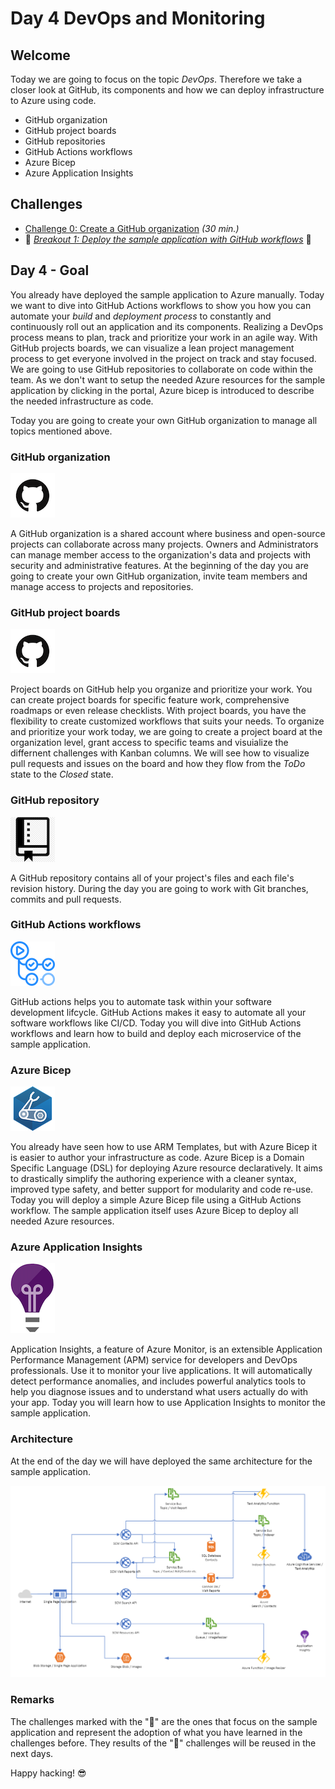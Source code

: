 # Day 4 DevOps and Monitoring

## Welcome

Today we are going to focus on the topic _DevOps_. Therefore we take a closer look at GitHub, its components and how we can deploy infrastructure to Azure using code. 

- GitHub organization
- GitHub project boards
- GitHub repositories
- GitHub Actions workflows
- Azure Bicep
- Azure Application Insights

## Challenges

- [Challenge 0: Create a GitHub organization](challenges/00-challenge-org.md) _(30 min.)_
- 💎 _[Breakout 1: Deploy the sample application with GitHub workflows](challenges/challenge-bo-1.md)_ 💎

## Day 4 - Goal

You already have deployed the sample application to Azure manually. Today we want to dive into GitHub Actions workflows to show you how you can
automate your _build_ and _deployment process_ to constantly and continuously roll out an application and its components. Realizing a DevOps process means to plan, track and prioritize your work in an agile way. With GitHub projects boards, we can visualize a lean project management process to get everyone involved in the project on track and stay focused. We are going to use GitHub repositories to collaborate on code within the team. As we don't want to setup the needed Azure resources for the sample application by clicking in the portal, Azure bicep is introduced to describe the needed infrastructure as code. 

Today you are going to create your own GitHub organization to manage all topics mentioned above.

### GitHub organization

![GitHub Logo](./images/github-logo.png)

A GitHub organization is a shared account where business and open-source projects can collaborate across many projects. Owners and Administrators can manage member access to the organization's data and projects with security and administrative features. At the beginning of the day you are going to create your own GitHub organization, invite team members and manage access to projects and repositories.

### GitHub project boards

![GitHub Logo](./images/github-logo.png)

Project boards on GitHub help you organize and prioritize your work. You can create project boards for specific feature work, comprehensive roadmaps or even release checklists. With project boards, you have the flexibility to create customized workflows that suits your needs. To organize and prioritize your work today, we are going to create a project board at the organization level, grant access to specific teams and visuialize the differnent challenges with Kanban columns. We will see how to visualize pull requests and issues on the board and how they flow from the _ToDo_ state to the _Closed_ state.

### GitHub repository

![GitHub repository](./images/github-repository.png)

A GitHub repository contains all of your project's files and each file's revision history. During the day you are going to work with Git branches, commits and pull requests.

### GitHub Actions workflows

![GitHub Actions](./images/github-actions.png)

GitHub actions helps you to automate task within your software development lifcycle. GitHub Actions makes it easy to automate all your software workflows like CI/CD.
Today you will dive into GitHub Actions workflows and learn how to build and deploy each microservice of the sample application. 
 
### Azure Bicep

![Azure Bicep](./images/azure-bicep.png)

You already have seen how to use ARM Templates, but with Azure Bicep it is easier to author your infrastructure as code. 
Azure Bicep is a Domain Specific Language (DSL) for deploying Azure resource declaratively. It aims to drastically simplify the authoring experience with a cleaner syntax, improved type safety, and better support for modularity and code re-use. Today you will deploy a simple Azure Bicep file using a GitHub Actions workflow. 
The sample application itself uses Azure Bicep to deploy all needed Azure resources.

### Azure Application Insights

![Application Insights](./images/application-insights.png)

Application Insights, a feature of Azure Monitor, is an extensible Application Performance Management (APM) service for developers and DevOps professionals. Use it to monitor your live applications. It will automatically detect performance anomalies, and includes powerful analytics tools to help you diagnose issues and to understand what users actually do with your app. Today you will learn how to use Application Insights to monitor the sample application.

### Architecture

At the end of the day we will have deployed the same architecture for the sample application. 

![Architecture of Day 4](./images/architecture_day4.png)

### Remarks

The challenges marked with the "💎" are the ones that focus on the sample application and represent the adoption of what you have learned in the challenges before. They results of the "💎" challenges will be reused in the next days.

Happy hacking! 😎
